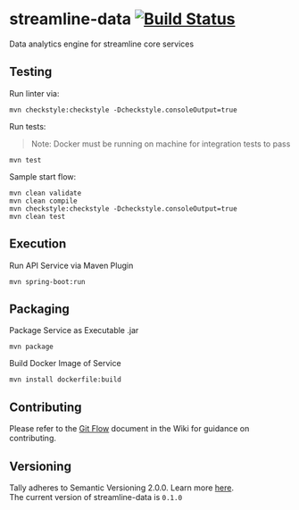# streamline-data [![Build Status](https://travis-ci.com/streamline-app/streamline-data.svg?branch=develop)](https://travis-ci.com/streamline-app/streamline-data)
Data analytics engine for streamline core services

## Testing
Run linter via:
```
mvn checkstyle:checkstyle -Dcheckstyle.consoleOutput=true
```

Run tests:
> Note: Docker must be running on machine for integration tests to pass

```
mvn test
```

Sample start flow:
```
mvn clean validate
mvn clean compile
mvn checkstyle:checkstyle -Dcheckstyle.consoleOutput=true
mvn clean test
```

## Execution
Run API Service via Maven Plugin
```
mvn spring-boot:run
```

## Packaging
Package Service as Executable .jar
```
mvn package 
```

Build Docker Image of Service
```
mvn install dockerfile:build
```

## Contributing
Please refer to the [Git Flow](https://github.com/streamline-app/streamline-client/wiki/Git-Flow) document in the Wiki for guidance on contributing.

## Versioning
Tally adheres to Semantic Versioning 2.0.0. Learn more [here](https://semver.org/). <br>
The current version of streamline-data is `0.1.0`

